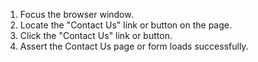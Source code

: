 1. Focus the browser window.
2. Locate the "Contact Us" link or button on the page.
3. Click the "Contact Us" link or button.
4. Assert the Contact Us page or form loads successfully.